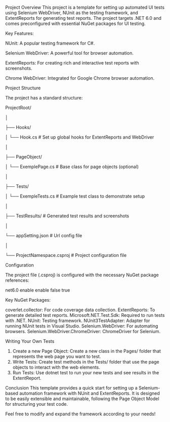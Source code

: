 Project Overview
This project is a template for setting up automated UI tests using Selenium WebDriver, NUnit as the testing framework, and ExtentReports for generating test reports. The project targets .NET 6.0 and comes preconfigured with essential NuGet packages for UI testing.

Key Features:

NUnit: A popular testing framework for C#.

Selenium WebDriver: A powerful tool for browser automation.

ExtentReports: For creating rich and interactive test reports with screenshots.

Chrome WebDriver: Integrated for Google Chrome browser automation.



Project Structure

The project has a standard structure:

ProjectRoot/

│

├── Hooks/

│   └── Hook.cs          # Set up global hooks for ExtentReports and WebDriver

│

├── PageObject/

│   └── ExemplePage.cs      # Base class for page objects (optional)

│

├── Tests/

│   └── ExempleTests.cs    # Example test class to demonstrate setup

│

├── TestResults/         # Generated test results and screenshots

│

└── appSetting.json  # Url config file

│

└── ProjectNamespace.csproj  # Project configuration file


Configuration

The project file (.csproj) is configured with the necessary NuGet package references:

<Project Sdk="Microsoft.NET.Sdk">


  <PropertyGroup>
    <TargetFramework>net6.0</TargetFramework>
    <ImplicitUsings>enable</ImplicitUsings>
    <Nullable>enable</Nullable>
    <IsPackable>false</IsPackable>
    <IsTestProject>true</IsTestProject>
  </PropertyGroup>

  <ItemGroup>
    <PackageReference Include="coverlet.collector" Version="6.0.0" />
    <PackageReference Include="ExtentReports" Version="4.1.0" />
    <PackageReference Include="Microsoft.NET.Test.Sdk" Version="17.8.0" />
    <PackageReference Include="NUnit" Version="3.14.0" />
    <PackageReference Include="NUnit.Analyzers" Version="3.9.0" />
    <PackageReference Include="NUnit3TestAdapter" Version="4.5.0" />
    <PackageReference Include="Selenium.WebDriver" Version="4.24.0" />
    <PackageReference Include="Selenium.WebDriver.ChromeDriver" Version="129.0.6668.5800" />
  </ItemGroup>

  <ItemGroup>
    <Using Include="NUnit.Framework" />
  </ItemGroup>

</Project>

Key NuGet Packages:

coverlet.collector: For code coverage data collection.
ExtentReports: To generate detailed test reports.
Microsoft.NET.Test.Sdk: Required to run tests with .NET.
NUnit: Testing framework.
NUnit3TestAdapter: Adapter for running NUnit tests in Visual Studio.
Selenium.WebDriver: For automating browsers.
Selenium.WebDriver.ChromeDriver: ChromeDriver for Selenium.

Writing Your Own Tests
1. Create a new Page Object: Create a new class in the Pages/ folder that represents the web page you want to test.
2. Write Tests: Create test methods in the Tests/ folder that use the page objects to interact with the web elements.
3. Run Tests: Use dotnet test to run your new tests and see results in the ExtentReport.

Conclusion
This template provides a quick start for setting up a Selenium-based automation framework with NUnit and ExtentReports. It is designed to be easily extensible and maintainable, following the Page Object Model for structuring your test code.

Feel free to modify and expand the framework according to your needs!

